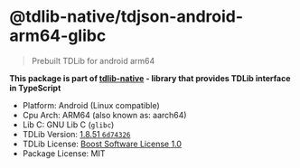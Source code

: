 # @tdlib-native/tdjson-android-arm64-glibc

> Prebuilt TDLib for android arm64

**This package is part of [tdlib-native](https://github.com/AlexXanderGrib/node-tdlib) - library that provides TDLib interface in TypeScript**

- Platform: Android (Linux compatible)
- Cpu Arch: ARM64 (also known as: aarch64)
- Lib C: GNU Lib C (`glibc`)
- TDLib Version: [1.8.51 `6d74326`](https://github.com/tdlib/td/tree/6d74326c5ce53aeb52496f157f0080d9b8515970)
- TDLib License: [Boost Software License 1.0](https://github.com/tdlib/td/blob/master/LICENSE_1_0.txt)
- Package License: MIT
